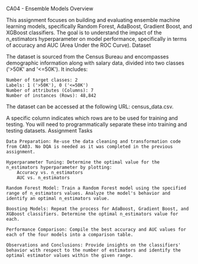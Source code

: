 CA04 - Ensemble Models
Overview

This assignment focuses on building and evaluating ensemble machine learning models, specifically Random Forest, AdaBoost, Gradient Boost, and XGBoost classifiers. The goal is to understand the impact of the n_estimators hyperparameter on model performance, specifically in terms of accuracy and AUC (Area Under the ROC Curve).
Dataset

The dataset is sourced from the Census Bureau and encompasses demographic information along with salary data, divided into two classes ('>50K' and '<=50K'). It includes:

    Number of target classes: 2
    Labels: 1 ('>50K'), 0 ('<=50K')
    Number of attributes (Columns): 7
    Number of instances (Rows): 48,842

The dataset can be accessed at the following URL: census_data.csv.

A specific column indicates which rows are to be used for training and testing. You will need to programmatically separate these into training and testing datasets.
Assignment Tasks

    Data Preparation: Re-use the data cleaning and transformation code from CA03. No DQA is needed as it was completed in the previous assignment.

    Hyperparameter Tuning: Determine the optimal value for the n_estimators hyperparameter by plotting:
        Accuracy vs. n_estimators
        AUC vs. n_estimators

    Random Forest Model: Train a Random Forest model using the specified range of n_estimators values. Analyze the model's behavior and identify an optimal n_estimators value.

    Boosting Models: Repeat the process for AdaBoost, Gradient Boost, and XGBoost classifiers. Determine the optimal n_estimators value for each.

    Performance Comparison: Compile the best accuracy and AUC values for each of the four models into a comparison table.

    Observations and Conclusions: Provide insights on the classifiers' behavior with respect to the number of estimators and identify the optimal estimator values within the given range.
